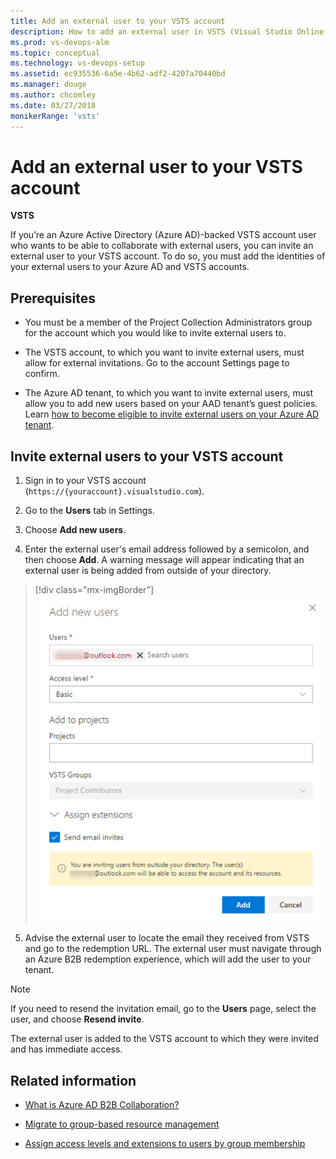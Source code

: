 ```yaml
---
title: Add an external user to your VSTS account 
description: How to add an external user in VSTS (Visual Studio Online, VSO, VSTS) (outside user)
ms.prod: vs-devops-alm
ms.topic: conceptual
ms.technology: vs-devops-setup
ms.assetid: ec935536-6a5e-4b62-adf2-4207a70440bd
ms.manager: douge
ms.author: chcomley
ms.date: 03/27/2018
monikerRange: 'vsts'
---
```


# Add an external user to your VSTS account

**VSTS**

If you’re an Azure Active Directory (Azure AD)-backed VSTS account user who wants to be able to collaborate with external users, you can invite an external user to your VSTS account. To do so, you must add the identities of your external users to your Azure AD and VSTS accounts.

## Prerequisites

* You must be a member of the Project Collection Administrators group for the account which you would like to invite external users to.

* The VSTS account, to which you want to invite external users, must allow for external invitations. Go to the account Settings page to confirm.

* The Azure AD tenant, to which you want to invite external users, must allow you to add new users based on your AAD tenant’s guest policies. Learn [how to become eligible to invite external users on your Azure AD tenant](https://docs.microsoft.com/en-us/azure/active-directory/active-directory-b2b-delegate-invitations).

## Invite external users to your VSTS account

1. Sign in to your VSTS account (```https://{youraccount}.visualstudio.com```).

2. Go to the **Users** tab in Settings.

3. Choose **Add new users**.

4. Enter the external user's email address followed by a semicolon, and then choose **Add**. A warning message will appear indicating that an external user is being added from outside of your directory.

> [!div class="mx-imgBorder"]
![Add external user to VSTS](_img/add-external-user/add-external-user.png)

5. Advise the external user to locate the email they received from VSTS and go to the redemption URL. The external user must navigate through an Azure B2B redemption experience, which will add the user to your tenant.

>[!Note]
>If you need to resend the invitation email, go to the **Users** page, select the user, and choose **Resend invite**.

The external user is added to the VSTS account to which they were invited and has immediate access.

## Related information

* [What is Azure AD B2B Collaboration?](https://docs.microsoft.com/en-us/azure/active-directory/active-directory-b2b-what-is-azure-ad-b2b)

* [Migrate to group-based resource management](migrate-to-group-based-resource-management-in-VSTS.md)

* [Assign access levels and extensions to users by group membership](assign-access-levels-and-extensions-by-group-membership.md)
